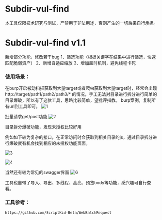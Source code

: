# Subdir-vul-find
本工具仅限技术研究与测试，严禁用于非法用途，否则产生的一切后果自行承担。

# Subdir-vul-find v1.1
新增部分功能，修改若干bug
1、筛选功能（根据关键字在结果中进行筛选，快速匹配脆弱资产）
2、新增自适应缩放
3、增加超时机制，避免线程卡死


### 使用场景：

在burp开启被动扫描获取到大量target或者爬虫获取到大量target时，经常会出现http://target/path1/path2/path3/* 的情况，手工无法对目录进行拆分进行简单的目录爆破，所以有了这款工具，思路比较简单，望批评指教。
burp案例，复制所有url到工具即可。
![1](https://user-images.githubusercontent.com/44469015/191990667-007e84a3-45d2-42fc-9535-4d367f5c4af1.png)

批量请求get/post功能
![2](https://user-images.githubusercontent.com/44469015/191990746-91c89f94-da02-40ca-bf8d-359e3013615c.png)




目录拆分爆破功能，发现未授权比较好用

例如如下较为复杂的接口，在正常访问时会获取到相关目录的js，通过目录拆分进行爆破就有机会找到相应的未授权功能页面。

![3](https://user-images.githubusercontent.com/44469015/191990807-f361ca2e-9aac-48d4-b10b-6d6b7b822569.png)


![4](https://user-images.githubusercontent.com/44469015/191990815-fad148c0-2a0a-462b-8719-95e27ff306e0.png)


当然还有较为常见的swagger界面
![6](https://user-images.githubusercontent.com/44469015/191990837-454b6103-25ef-42a6-9796-7737dcc02a9d.png)


工具也自带了导入、导出、多线程、高亮、预览body等功能，感兴趣可自行查看。

### 工具参考：
`https://github.com/ScriptKid-Beta/WebBatchRequest`
